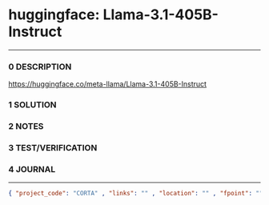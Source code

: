 # huggingface: Llama-3.1-405B-Instruct
--------------------------------
### 0 DESCRIPTION

https://huggingface.co/meta-llama/Llama-3.1-405B-Instruct

### 1 SOLUTION


### 2 NOTES


### 3 TEST/VERIFICATION


### 4 JOURNAL



--------------------------------
```json
{ "project_code": "CORTA" , "links": "" , "location": "" , "fpoint": "" }
```
